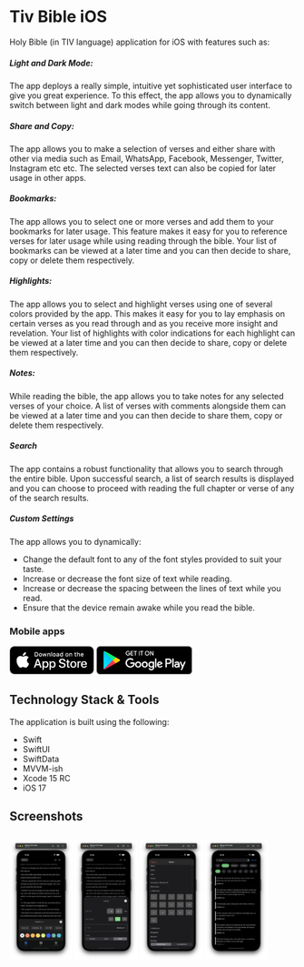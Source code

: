 #  Tiv Bible iOS

Holy Bible (in TIV language) application for iOS with features such as:

##### Light and Dark Mode:
The app deploys a really simple, intuitive yet sophisticated user interface to give you
great experience. To this effect, the app allows you to dynamically switch between light and dark modes while going through its content.

##### Share and Copy:
The app allows you to make a selection of verses and either share with other via media such as Email, WhatsApp, Facebook, Messenger, Twitter, Instagram etc etc. The selected verses text can also be copied for later usage in other apps.

##### Bookmarks:
The app allows you to select one or more verses and add them to your bookmarks for later usage. This feature makes it easy for you to reference verses for later usage while using reading through the bible. Your list of bookmarks can be viewed at a later time and you can then decide to share, copy or delete them respectively.

##### Highlights:
The app allows you to select and highlight verses using one of several colors provided by the app. This makes it easy for you to lay emphasis on certain verses as you read through and as you receive more insight and revelation. Your list of highlights with color indications for each highlight can be viewed at a later time and you can then decide to share, copy or delete them respectively.

##### Notes:
While reading the bible, the app allows you to take notes for any selected verses of your choice. A list of verses with comments alongside them can be viewed at a later time and you can then decide to share them, copy or delete them respectively.

##### Search
The app contains a robust functionality that allows you to search through the entire bible. Upon successful search, a list of search results is displayed and you can choose to proceed with reading the full chapter or verse of any of the search results.

##### Custom Settings
The app allows you to dynamically:
* Change the default font to any of the font styles provided to suit your taste.
* Increase or decrease the font size of text while reading.
* Increase or decrease the spacing between the lines of text while you read.
* Ensure that the device remain awake while you read the bible.

### Mobile apps

[<img src="/TivBible/Screenshots/appstore-badge.png" height="50">](https://apps.apple.com/us/app/tiv-bible/id1584060052)
[<img src="/TivBible/Screenshots/google-play-badge.png" height="50">](https://play.google.com/store/apps/details?id=com.iniongun.tivbible)

## Technology Stack & Tools
The application is built using the following:

* Swift
* SwiftUI
* SwiftData
* MVVM-ish
* Xcode 15 RC
* iOS 17

## Screenshots
[<img src="/TivBible/Screenshots/1.png" align="center" width ="22%" hspace="0" vspace="10">](/TivBible/Screenshots/1.png)
[<img src="/TivBible/Screenshots/2.png" align="center" width ="22%" hspace="0" vspace="10">](/TivBible/Screenshots/2.png)
[<img src="/TivBible/Screenshots/3.png" align="center" width ="22%" hspace="0" vspace="10">](/TivBible/Screenshots/3.png)
[<img src="/TivBible/Screenshots/4.png" align="center" width ="22%" hspace="0" vspace="10">](/TivBible/Screenshots/4.png)
